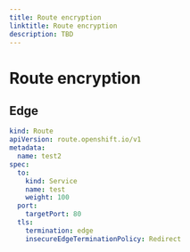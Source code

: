 ```yaml
---
title: Route encryption
linktitle: Route encryption
description: TBD
---
```

# Route encryption

## Edge

```yaml {linenos=table,hl_lines=[12 13 14]}
kind: Route
apiVersion: route.openshift.io/v1
metadata:
  name: test2
spec:
  to:
    kind: Service
    name: test
    weight: 100
  port:
    targetPort: 80
  tls:
    termination: edge
    insecureEdgeTerminationPolicy: Redirect
```
